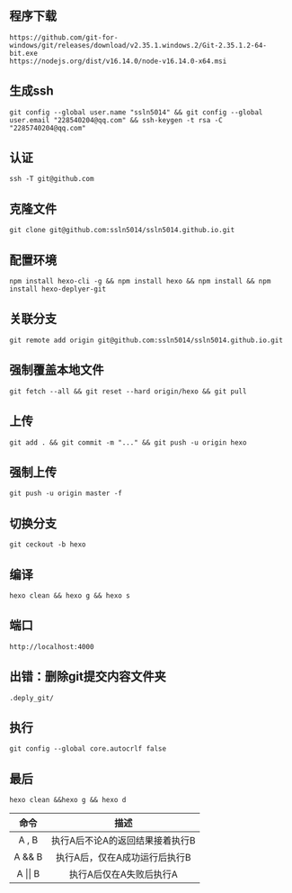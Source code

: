 ## 程序下载
```
https://github.com/git-for-windows/git/releases/download/v2.35.1.windows.2/Git-2.35.1.2-64-bit.exe
https://nodejs.org/dist/v16.14.0/node-v16.14.0-x64.msi
```
## 生成ssh
```
git config --global user.name "ssln5014" && git config --global user.email "228540204@qq.com" && ssh-keygen -t rsa -C "2285740204@qq.com"
```
## 认证
```
ssh -T git@github.com
```
## 克隆文件
```
git clone git@github.com:ssln5014/ssln5014.github.io.git
```
## 配置环境
```
npm install hexo-cli -g && npm install hexo && npm install && npm install hexo-deplyer-git
```
## 关联分支
```
git remote add origin git@github.com:ssln5014/ssln5014.github.io.git
```
## 强制覆盖本地文件
```
git fetch --all && git reset --hard origin/hexo && git pull
```
## 上传
```
git add . && git commit -m "..." && git push -u origin hexo
```
## 强制上传
```
git push -u origin master -f
```
## 切换分支
```
git ceckout -b hexo
```
## 编译
```
hexo clean && hexo g && hexo s
```
## 端口
```
http://localhost:4000
```
## 出错：删除git提交内容文件夹
```
.deply_git/
```
## 执行
```
git config --global core.autocrlf false
```
## 最后
```
hexo clean &&hexo g && hexo d
```

命令|描述
:-:|:-:
A , B|执行A后不论A的返回结果接着执行B
A && B|执行A后，仅在A成功运行后执行B
A \|\| B|执行A后仅在A失败后执行A
